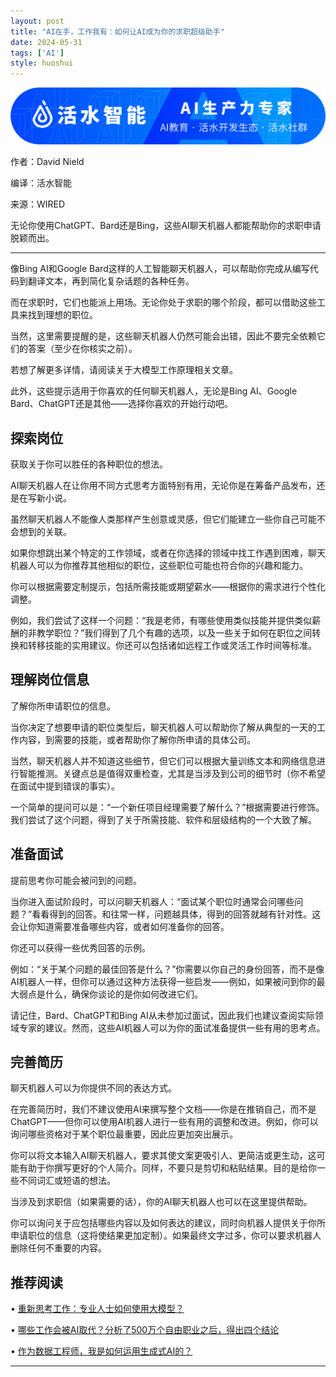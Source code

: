 ```yaml
---
layout: post
title: "AI在手，工作我有：如何让AI成为你的求职超级助手"
date: 2024-05-31
tags: ['AI']
style: huoshui
---
```


![](/assets/images/1f4b4751910042e9bc424a51b509b8c3.png)

作者：David Nield

编译：活水智能

来源：WIRED

无论你使用ChatGPT、Bard还是Bing，这些AI聊天机器人都能帮助你的求职申请脱颖而出。

* * *

像Bing AI和Google Bard这样的人工智能聊天机器人，可以帮助你完成从编写代码到翻译文本，再到简化复杂话题的各种任务。

而在求职时，它们也能派上用场。无论你处于求职的哪个阶段，都可以借助这些工具来找到理想的职位。

当然，这里需要提醒的是，这些聊天机器人仍然可能会出错，因此不要完全依赖它们的答案（至少在你核实之前）。

若想了解更多详情，请阅读关于大模型工作原理相关文章。

此外，这些提示适用于你喜欢的任何聊天机器人，无论是Bing AI、Google Bard、ChatGPT还是其他——选择你喜欢的开始行动吧。

## 探索岗位

获取关于你可以胜任的各种职位的想法。

AI聊天机器人在让你用不同方式思考方面特别有用，无论你是在筹备产品发布，还是在写新小说。

虽然聊天机器人不能像人类那样产生创意或灵感，但它们能建立一些你自己可能不会想到的关联。

如果你想跳出某个特定的工作领域，或者在你选择的领域中找工作遇到困难，聊天机器人可以为你推荐其他相似的职位，这些职位可能也符合你的兴趣和能力。

你可以根据需要定制提示，包括所需技能或期望薪水——根据你的需求进行个性化调整。

例如，我们尝试了这样一个问题：“我是老师，有哪些使用类似技能并提供类似薪酬的非教学职位？”我们得到了几个有趣的选项，以及一些关于如何在职位之间转换和转移技能的实用建议。你还可以包括诸如远程工作或灵活工作时间等标准。

## 理解岗位信息

了解你所申请职位的信息。

当你决定了想要申请的职位类型后，聊天机器人可以帮助你了解从典型的一天的工作内容，到需要的技能，或者帮助你了解你所申请的具体公司。

当然，聊天机器人并不知道这些细节，但它们可以根据大量训练文本和网络信息进行智能推测。关键点总是值得双重检查，尤其是当涉及到公司的细节时（你不希望在面试中提到错误的事实）。

一个简单的提问可以是：“一个新任项目经理需要了解什么？”根据需要进行修饰。我们尝试了这个问题，得到了关于所需技能、软件和层级结构的一个大致了解。

## 准备面试

提前思考你可能会被问到的问题。

当你进入面试阶段时，可以问聊天机器人：“面试某个职位时通常会问哪些问题？”看看得到的回答。和往常一样，问题越具体，得到的回答就越有针对性。这会让你知道需要准备哪些内容，或者如何准备你的回答。

你还可以获得一些优秀回答的示例。

例如：“关于某个问题的最佳回答是什么？”你需要以你自己的身份回答，而不是像AI机器人一样，但你可以通过这种方法获得一些启发——例如，如果被问到你的最大弱点是什么，确保你谈论的是你如何改进它们。

请记住，Bard、ChatGPT和Bing
AI从未参加过面试，因此我们也建议查阅实际领域专家的建议。然而，这些AI机器人可以为你的面试准备提供一些有用的思考点。

## 完善简历

聊天机器人可以为你提供不同的表达方式。

在完善简历时，我们不建议使用AI来撰写整个文档——你是在推销自己，而不是ChatGPT——但你可以使用AI机器人进行一些有用的调整和改进。例如，你可以询问哪些资格对于某个职位最重要，因此应更加突出展示。

你可以将文本输入AI聊天机器人，要求其使文案更吸引人、更简洁或更生动，这可能有助于你撰写更好的个人简介。同样，不要只是剪切和粘贴结果。目的是给你一些不同词汇或短语的想法。

当涉及到求职信（如果需要的话），你的AI聊天机器人也可以在这里提供帮助。

你可以询问关于应包括哪些内容以及如何表达的建议，同时向机器人提供关于你所申请职位的信息（这将使结果更加定制）。如果最终文字过多，你可以要求机器人删除任何不重要的内容。

  

  

## 推荐阅读

  • [重新思考工作：专业人士如何使用大模型？](http://mp.weixin.qq.com/s?__biz=Mzk0OTY0NzM1Ng==&mid=2247485421&idx=1&sn=b1e30042155e82c77d9623d2e7fc6125&chksm=c354657ef423ec689d5e63a57a1a0a73b82a7c585ce07b8d84a2faac9bc846bb780742ba0587&scene=21#wechat_redirect)

  • [哪些工作会被AI取代？分析了500万个自由职业之后，得出四个结论](http://mp.weixin.qq.com/s?__biz=Mzk0OTY0NzM1Ng==&mid=2247485309&idx=1&sn=2ad2a45d8d8433793c79b2cf29897fed&chksm=c35465eef423ecf810a620b382e194dd5c6da7ca3618f4bf0d980191728e21091cac9f21b913&scene=21#wechat_redirect)[](http://mp.weixin.qq.com/s?__biz=Mzk0OTY0NzM1Ng==&mid=2247485448&idx=1&sn=149c4683bd8d1d2f75b444b900503823&chksm=c3546a9bf423e38dcb031eabe5d3f9002714ac13eb29d741b47d3aecde4ae3a0a88a9ce8232e&scene=21#wechat_redirect)

  • [作为数据工程师，我是如何运用生成式AI的？](http://mp.weixin.qq.com/s?__biz=Mzk0OTY0NzM1Ng==&mid=2247485026&idx=1&sn=4a5404ab43212c8670a5b364f2c2970b&chksm=c35464f1f423ede7d877cde4459156d97d10d9fe2998d759af0ff645a7ae693409148ff456be&scene=21#wechat_redirect)[](http://mp.weixin.qq.com/s?__biz=Mzk0OTY0NzM1Ng==&mid=2247484890&idx=1&sn=d5b5c9e561ecc4b291b8bfb69dbfb02c&chksm=c3546749f423ee5ff1018e11939c2361a5f4ab0e7b1f3bc9789db9a11a2661d381c55367eddb&scene=21#wechat_redirect)

  

* * *


